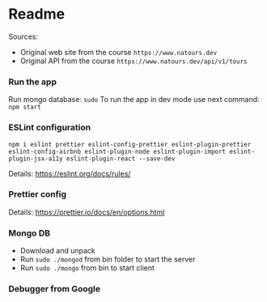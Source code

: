 # Readme

Sources:

- Original web site from the course `https://www.natours.dev`
- Original API from the course `https://www.natours.dev/api/v1/tours`

### Run the app

Run mongo database: `sudo`
To run the app in dev mode use next command: `npm start`

### ESLint configuration

`npm i eslint prettier eslint-config-prettier eslint-plugin-prettier eslint-config-airbnb eslint-plugin-node eslint-plugin-import eslint-plugin-jsx-a11y eslint-plugin-react --save-dev`

Details: https://eslint.org/docs/rules/

### Prettier config

Details: https://prettier.io/docs/en/options.html

### Mongo DB

- Download and unpack
- Run `sudo ./mongod` from bin folder to start the server
- Run `sudo ./mongo` from bin to start client

### Debugger from Google

